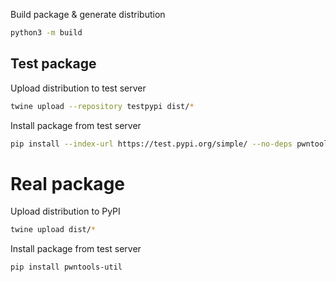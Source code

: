 Build package & generate distribution

```sh
python3 -m build
```

## Test package

Upload distribution to test server

```sh
twine upload --repository testpypi dist/*
```

Install package from test server

```sh
pip install --index-url https://test.pypi.org/simple/ --no-deps pwntools-util
```

# Real package

Upload distribution to PyPI

```sh
twine upload dist/*
```

Install package from test server

```sh
pip install pwntools-util
```
